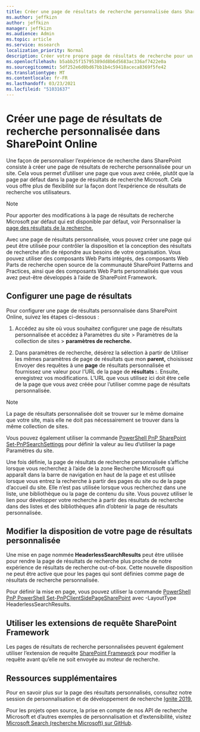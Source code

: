 ```yaml
---
title: Créer une page de résultats de recherche personnalisée dans SharePoint Online
ms.author: jeffkizn
author: jeffkizn
manager: jeffkizn
ms.audience: Admin
ms.topic: article
ms.service: mssearch
localization_priority: Normal
description: Créer votre propre page de résultats de recherche pour un site SharePoint Online
ms.openlocfilehash: b5abb25f15795389dd8b6d5683ac336af7422e0a
ms.sourcegitcommit: 5df252e6d0bd67bb1b4c59418aceca8369f5fe42
ms.translationtype: MT
ms.contentlocale: fr-FR
ms.lasthandoff: 03/23/2021
ms.locfileid: "51031637"
---
```

# <a name="create-a-custom-search-results-page-in-sharepoint-online"></a>Créer une page de résultats de recherche personnalisée dans SharePoint Online

Une façon de personnaliser l’expérience de recherche dans SharePoint consiste à créer une page de résultats de recherche personnalisée pour un site. Cela vous permet d’utiliser une page que vous avez créée, plutôt que la page par défaut dans la page de résultats de recherche Microsoft. Cela vous offre plus de flexibilité sur la façon dont l’expérience de résultats de recherche vos utilisateurs.

>[!NOTE]
> Pour apporter des modifications à la page de résultats de recherche Microsoft par défaut qui est disponible par défaut, voir Personnaliser la [page des résultats de la recherche.](customize-search-page.md)

Avec une page de résultats personnalisée, vous pouvez créer une page qui peut être utilisée pour contrôler la disposition et la conception des résultats de recherche afin de répondre aux besoins de votre organisation. Vous pouvez utiliser des composants Web Parts intégrés, des composants Web Parts de recherche open source de la communauté SharePoint Patterns and Practices, ainsi que des composants Web Parts personnalisés que vous avez peut-être développés à l’aide de SharePoint Framework.

## <a name="configure-a-results-page"></a>Configurer une page de résultats

Pour configurer une page de résultats personnalisée dans SharePoint Online, suivez les étapes ci-dessous :

1. Accédez au site où vous souhaitez configurer une page de résultats personnalisée et accédez à Paramètres du site > Paramètres de la collection de sites > **paramètres de recherche.**

2. Dans paramètres de recherche, désérez la sélection à partir de Utiliser les mêmes paramètres de page de résultats que mon **parent,** choisissez Envoyer des requêtes à une **page** de résultats personnalisée et fournissez une valeur pour l’URL de la page de **résultats :**. Ensuite, enregistrez vos modifications. L’URL que vous utilisez ici doit être celle de la page que vous avez créée pour l’utiliser comme page de résultats personnalisée.

>[!NOTE]
> La page de résultats personnalisée doit se trouver sur le même domaine que votre site, mais elle ne doit pas nécessairement se trouver dans la même collection de sites.  

Vous pouvez également utiliser la commande [PowerShell PnP SharePoint Set-PnPSearchSettings](/powershell/module/sharepoint-pnp/set-pnpsearchsettings?view=sharepoint-ps) pour définir la valeur au lieu d’utiliser la page Paramètres du site.

Une fois définie, la page de résultats de recherche personnalisée s’affiche lorsque vous recherchez à l’aide de la zone Recherche Microsoft qui apparaît dans la barre de navigation en haut de la page et est utilisée lorsque vous entrez la recherche à partir des pages du site ou de la page d’accueil du site. Elle n’est pas utilisée lorsque vous recherchez dans une liste, une bibliothèque ou la page de contenu du site. Vous pouvez utiliser le lien pour développer votre recherche à partir des résultats de recherche dans des listes et des bibliothèques afin d’obtenir la page de résultats personnalisée.

## <a name="change-the-layout-of-your-custom-results-page"></a>Modifier la disposition de votre page de résultats personnalisée

Une mise en page nommée **HeaderlessSearchResults** peut être utilisée pour rendre la page de résultats de recherche plus proche de notre expérience de résultats de recherche out-of-box. Cette nouvelle disposition ne peut être active que pour les pages qui sont définies comme page de résultats de recherche personnalisée.

Pour définir la mise en page, vous pouvez utiliser la commande [PowerShell PnP PowerShell Set-PnPClientSidePageSharePoint](/powershell/module/sharepoint-pnp/set-pnpclientsidepage?view=sharepoint-ps) avec -LayoutType HeaderlessSearchResults.

## <a name="use-sharepoint-framework-query-extensions"></a>Utiliser les extensions de requête SharePoint Framework

Les pages de résultats de recherche personnalisées peuvent également utiliser l’extension de requête [SharePoint Framework](/sharepoint/dev/spfx/building-search-extensions) pour modifier la requête avant qu’elle ne soit envoyée au moteur de recherche.

## <a name="additional-resources"></a>Ressources supplémentaires

Pour en savoir plus sur la page des résultats personnalisés, consultez notre session de personnalisation et de développement de recherche [Ignite 2019.](https://myignite.techcommunity.microsoft.com/sessions/85238?source=sessions)

Pour les projets open source, la prise en compte de nos API de recherche Microsoft et d’autres exemples de personnalisation et d’extensibilité, visitez [Microsoft Search (recherche Microsoft) sur GitHub](https://github.com/microsoft-search).